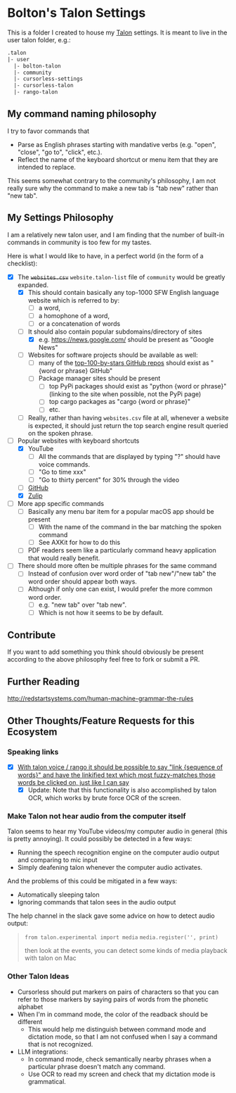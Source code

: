 
# Bolton's Talon Settings

This is a folder I created to house my [Talon](https://talon.wiki/) settings. It is meant to live in the user talon folder, e.g.:

```txt
.talon
|- user
  |- bolton-talon
  |- community
  |- cursorless-settings
  |- cursorless-talon
  |- rango-talon
```

## My command naming philosophy

I try to favor commands that 

* Parse as English phrases starting with mandative verbs (e.g. "open", "close", "go to", "click", etc.).
* Reflect the name of the keyboard shortcut or menu item that they are intended to replace.

This seems somewhat contrary to the community's philosophy, I am not really sure why the command to make a new tab is "tab new" rather than "new tab".

## My Settings Philosophy

I am a relatively new talon user, and I am finding that the number of built-in commands in community is too few for my tastes. 

Here is what I would like to have, in a perfect world (in the form of a checklist):

- [X] The ~~`websites.csv`~~ `website.talon-list` file of `community` would be greatly expanded.
  - [X] This should contain basically any top-1000 SFW English language website which is referred to by:
    - [ ] a word,
    - [ ] a homophone of a word,
    - [ ] or a concatenation of words
  - [ ] It should also contain popular subdomains/directory of sites
    - [X] e.g. <https://news.google.com/> should be present as "Google News"
  - [ ] Websites for software projects should be available as well:
    - [ ] many of the [top-100-by-stars GitHub repos](https://github.com/EvanLi/Github-Ranking/blob/master/Top100/Top-100-stars.md) should exist as "{word or phrase} GitHub"
    - [ ] Package manager sites should be present
      - [ ] top PyPi packages should exist as "python {word or phrase}" (linking to the site when possible, not the PyPi page)
      - [ ] top cargo packages as "cargo {word or phrase}"
      - [ ] etc.
  - [ ] Really, rather than having `websites.csv` file at all, whenever a website is expected, it should just return the top search engine result queried on the spoken phrase.
- [ ] Popular websites with keyboard shortcuts
  - [X] YouTube
    - [ ] All the commands that are displayed by typing "?" should have voice commands.
    - [ ] "Go to time xxx"
    - [ ] "Go to thirty percent" for 30% through the video
  - [ ] [GitHub](https://docs.github.com/en/desktop/overview/github-desktop-keyboard-shortcuts)
  - [X] [Zulip](https://zulip.com/help/keyboard-shortcuts)
- [ ] More app specific commands
  - [ ] Basically any menu bar item for a popular macOS app should be present
    - [ ] With the name of the command in the bar matching the spoken command
    - [ ] See AXKit for how to do this
  - [ ] PDF readers seem like a particularly command heavy application that would really benefit.
- [ ] There should more often be multiple phrases for the same command
  - [ ] Instead of confusion over word order of "tab new"/"new tab" the word order should appear both ways.
  - [ ] Although if only one can exist, I would prefer the more common word order.
    - [ ] e.g. "new tab" over "tab new".
    - [ ] Which is not how it seems to be by default.

## Contribute

If you want to add something you think should obviously be present according to the above philosophy feel free to fork or submit a PR.

## Further Reading

<http://redstartsystems.com/human-machine-grammar-the-rules>

## Other Thoughts/Feature Requests for this Ecosystem

### Speaking links

- [X] [With talon voice / rango it should be possible to say "link {sequence of words}" and have the linkified text which most fuzzy-matches those words be clicked on, just like I can say](https://github.com/david-tejada/rango/issues/267)
  - [X] Update: Note that this functionality is also accomplished by talon OCR, which works by brute force OCR of the screen.

### Make Talon not hear audio from the computer itself

Talon seems to hear my YouTube videos/my computer audio in general (this is pretty annoying). It could possibly be detected in a few ways:

- Running the speech recognition engine on the computer audio output and comparing to mic input
- Simply deafening talon whenever the computer audio activates.

And the problems of this could be mitigated in a few ways:

- Automatically sleeping talon
- Ignoring commands that talon sees in the audio output

The help channel in the slack gave some advice on how to detect audio output:

> `from talon.experimental import media`
> `media.register('', print)`
>
> then look at the events, you can detect some kinds of media playback with talon on Mac

### Other Talon Ideas

- Cursorless should put markers on pairs of characters so that you can refer to those markers by saying pairs of words from the phonetic alphabet
- When I'm in command mode, the color of the readback should be different
  - This would help me distinguish between command mode and dictation mode, so that I am not confused when I say a command that is not recognized.
- LLM integrations:
  - In command mode, check semantically nearby phrases when a particular phrase doesn't match any command.
  - Use OCR to read my screen and check that my dictation mode is grammatical.
